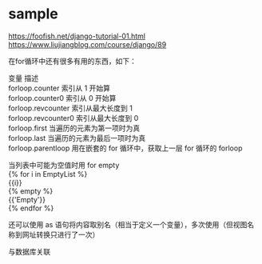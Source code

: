 # sample
https://foofish.net/django-tutorial-01.html
https://www.liujiangblog.com/course/django/89



在for循环中还有很多有用的东西，如下：

变量	                描述  
forloop.counter	        索引从 1 开始算  
forloop.counter0	    索引从 0 开始算  
forloop.revcounter	    索引从最大长度到 1  
forloop.revcounter0	    索引从最大长度到 0  
forloop.first	        当遍历的元素为第一项时为真  
forloop.last	        当遍历的元素为最后一项时为真  
forloop.parentloop	    用在嵌套的 for 循环中，获取上一层 for 循环的 forloop  

当列表中可能为空值时用 for  empty  
{% for i in EmptyList %}  
    {{i}}  
{% empty %}  
    {{'Empty'}}  
{% endfor %}  

还可以使用 as 语句将内容取别名（相当于定义一个变量），多次使用（但视图名称到网址转换只进行了一次）  

与数据库关联  

